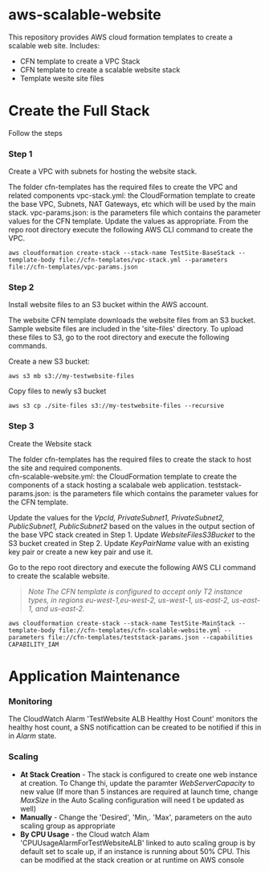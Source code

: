 # aws-scalable-website

This repository provides AWS cloud formation templates to create a scalable web site. Includes:

  - CFN template to create a VPC Stack
  - CFN template to create a scalable website stack
  - Template wesite site files
 

# Create the Full Stack
Follow the steps 

### Step 1 <Optional>
Create a VPC with subnets for hosting the website stack.

The folder cfn-templates has the required files to create the VPC and related components
vpc-stack.yml: the CloudFormation template to create the base VPC, Subnets, NAT Gateways, etc which will be used by the main stack.
vpc-params.json: is the parameters file which contains the parameter values for the CFN template. Update the values as appropriate.
From the repo root directory execute the following AWS CLI command to create the VPC.

```
aws cloudformation create-stack --stack-name TestSite-BaseStack --template-body file://cfn-templates/vpc-stack.yml --parameters file://cfn-templates/vpc-params.json
```

### Step 2

Install website files to an S3 bucket within the AWS account.

The website CFN template downloads the website files from an S3 bucket. Sample website files are included in the 'site-files' directory. To upload these files to S3,  go to the root directory and execute the following commands.

Create a new S3 bucket:
```
aws s3 mb s3://my-testwebsite-files
```

Copy files to newly s3 bucket
```
aws s3 cp ./site-files s3://my-testwebsite-files --recursive
```

### Step 3
Create the Website stack

The folder cfn-templates has the required files to create the stack to host the site and required components.  
cfn-scalable-website.yml: the CloudFormation template to create the components of a stack hosting a scalabale web application.
teststack-params.json: is the parameters file which contains the parameter values for the CFN template. 

Update the values for the *VpcId, PrivateSubnet1, PrivateSubnet2, PublicSubnet1, PublicSubnet2* based on the values in the output section of the base VPC stack created in Step 1. Update *WebsiteFilesS3Bucket* to the S3 bucket created in Step 2. Update *KeyPairName* value with an existing key pair or create a new key pair and use it.

Go to the repo root directory and execute the following AWS CLI command to create the scalable website.

> _Note The CFN template is configured to accept only T2 instance types, in regions eu-west-1,eu-west-2, us-west-1, us-east-2, us-east-1, and us-east-2._
```
aws cloudformation create-stack --stack-name TestSite-MainStack --template-body file://cfn-templates/cfn-scalable-website.yml --parameters file://cfn-templates/teststack-params.json --capabilities CAPABILITY_IAM
```

# Application Maintenance

### Monitoring

The CloudWatch Alarm 'TestWebsite ALB Healthy Host Count' monitors the healthy host count, a SNS notificattion can be created to be notified if this in in _Alarm_ state.

### Scaling

* __At Stack Creation__ - The stack is configured to create one web instance at creation. To Change thi, update the paramter *WebServerCapacity* to new value (If more than 5 instances are required at launch time, change _MaxSize_ in the Auto Scaling configuration will need t be updated as well)
* __Manually__ - Change the 'Desired', 'Min,. 'Max', parameters on the auto scaling group as appropriate
* __By CPU Usage__ - the Cloud watch Alam 'CPUUsageAlarmForTestWebsiteALB' linked to auto scaling group is by default set to scale up, if an instance is running about 50% CPU. This can be modified at the stack creation or at runtime on AWS console
